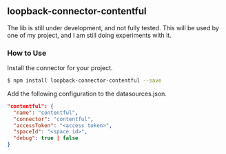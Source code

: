 ## loopback-connector-contentful
The lib is still under development, and not fully tested. This will be used by one of my project, and I am still doing experiments with it.

### How to Use

Install the connector for your project.

```bash
$ npm install loopback-connector-contentful --save
```

Add the following configuration to the datasources.json.

```json
"contentful": {
  "name": "contentful",
  "connector": "contentful",
  "accessToken": "<access token>",
  "spaceId": "<space id>",
  "debug": true | false
}
```

